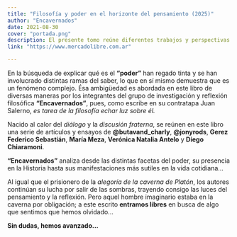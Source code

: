 ```yaml
---
title: "Filosofía y poder en el horizonte del pensamiento (2025)"
author: "Encavernados"
date: 2021-08-30
cover: "portada.png"
description: El presente tomo reúne diferentes trabajos y perspectivas. Las mismas toman como eje el concepto del Poder el cual es pensado desde diferentes campos de analisis.
link: "https://www.mercadolibre.com.ar"

---
```

<div class="prologo">
  <p>
    En la búsqueda de explicar qué es el <strong>“poder”</strong> han regado tinta y se han involucrado distintas ramas del saber, 
    lo que en sí mismo demuestra que es un fenómeno complejo. 
    Ésa ambigüedad es abordada en este libro de diversas maneras por los integrantes del grupo de investigación y reflexión filosófica 
    <strong>“Encavernados”</strong>, pues, como escribe en su contratapa Juan Salerno, 
    <em>es tarea de la filosofía echar luz sobre él.</em>
  </p>

  <p>
    Nacido al calor del <em>diálogo</em> y la <em>discusión fraterna</em>, se reúnen en este libro una serie de artículos y ensayos de 
    <strong>@butavand_charly</strong>, <strong>@jonyrods</strong>, <strong>Gerez Federico Sebastián</strong>, 
    <strong>María Meza</strong>, <strong>Verónica Natalia Antelo</strong> y <strong>Diego Chiaramoni</strong>.
  </p>

  <p>
    <strong>“Encavernados”</strong> analiza desde las distintas facetas del poder, 
    su presencia en la Historia hasta sus manifestaciones más sutiles en la vida cotidiana...
  </p>

  <p>
    Al igual que el prisionero de la <em>alegoría de la caverna de Platón</em>, 
    los autores continúan su lucha por salir de las sombras, trayendo consigo las luces del pensamiento y la reflexión.  
    Pero aquel hombre imaginario estaba en la caverna por obligación; 
    a este escrito <strong>entramos libres</strong> en busca de algo que sentimos que hemos olvidado...
  </p>

  <p>
    <strong>Sin dudas, hemos avanzado...</strong>
  </p>
